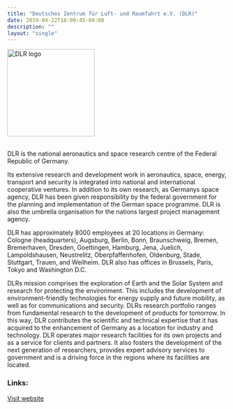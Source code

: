 ```yaml
---
title: "Deutsches Zentrum für Luft- und Raumfahrt e.V. (DLR)"
date: 2019-04-22T16:09:45-04:00
description: ""
layout: "single"
---
```


<img src="http://openmobility.eclipse.org/images/members/dlr-logo.svg" width="200px" alt="DLR logo" style="pointer-events:none;"><br><br>

<!--more-->

DLR is the national aeronautics and space research centre of the Federal Republic of Germany.

Its extensive research and development work in aeronautics, space, energy, transport and security is integrated into national and international cooperative ventures. In addition to its own research, as Germanys space agency, DLR has been given responsibility by the federal government for the planning and implementation of the German space programme. DLR is also the umbrella organisation for the nations largest project management agency.

DLR has approximately 8000 employees at 20 locations in Germany: Cologne (headquarters), Augsburg, Berlin, Bonn, Braunschweig, Bremen, Bremerhaven, Dresden, Goettingen, Hamburg, Jena, Juelich, Lampoldshausen, Neustrelitz, Oberpfaffenhofen, Oldenburg, Stade, Stuttgart, Trauen, and Weilheim. DLR also has offices in Brussels, Paris, Tokyo and Washington D.C.

DLRs mission comprises the exploration of Earth and the Solar System and research for protecting the environment. This includes the development of environment-friendly technologies for energy supply and future mobility, as well as for communications and security. DLRs research portfolio ranges from fundamental research to the development of products for tomorrow. In this way, DLR contributes the scientific and technical expertise that it has acquired to the enhancement of Germany as a location for industry and technology. DLR operates major research facilities for its own projects and as a service for clients and partners. It also fosters the development of the next generation of researchers, provides expert advisory services to government and is a driving force in the regions where its facilities are located.

### Links:

<a href="https://www.dlr.de/">Visit website</a>